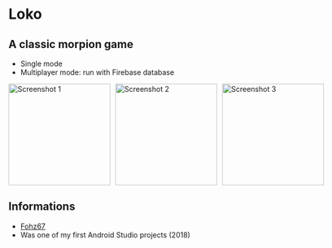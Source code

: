 # Loko

## A classic morpion game

- Single mode
- Multiplayer mode: run with Firebase database

<div style="display: flex; gap: 10px">
  <img src="https://lh3.googleusercontent.com/0KRAVjGYeyjbkCgkWu-1YtsRUvgbUI7GvIRfKeeasg46AXBwfk19atXy1DzfD6Ou7w" alt="Screenshot 1" width="200"/>
  <img src="https://lh3.googleusercontent.com/FtyiLXUh300FBflrQJYl7pxEV75srboPvzdaZoMUMYiGxThzSkri9fY-qaWmZSwxLg" alt="Screenshot 2" width="200"/>
  <img src="https://lh3.googleusercontent.com/uLhDx62S36N0bhTSQPvFEItPRUYgAX1T56iRdGH5tx-p8It3Jyorm6oWKCAT76UxSyc" alt="Screenshot 3" width="200"/>
</div>

## Informations

- [Fohz67](https://github.com/Fohz67)
- Was one of my first Android Studio projects (2018)
